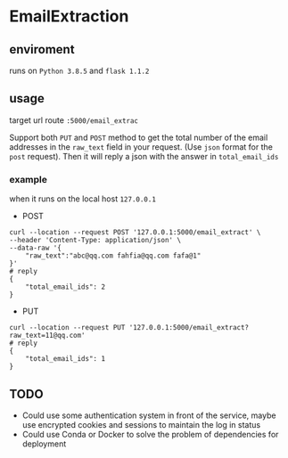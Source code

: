 # EmailExtraction

## enviroment

runs on `Python 3.8.5` and `flask 1.1.2`

## usage

target url route `:5000/email_extrac`

Support both `PUT` and `POST` method to get the total number of the email addresses in the `raw_text` field in your request. (Use `json` format for the `post` request). Then it will reply a json with the answer in `total_email_ids`

### example

when it runs on the local  host `127.0.0.1`

- POST

```
curl --location --request POST '127.0.0.1:5000/email_extract' \
--header 'Content-Type: application/json' \
--data-raw '{
    "raw_text":"abc@qq.com fahfia@qq.com fafa@1"
}'
# reply
{
    "total_email_ids": 2
}
```

- PUT

```
curl --location --request PUT '127.0.0.1:5000/email_extract?raw_text=11@qq.com'
# reply
{
    "total_email_ids": 1
}
```

## TODO

- Could use some authentication system in front of the service, maybe use encrypted cookies and sessions to maintain the log in status
- Could use Conda or Docker to solve the problem of dependencies for deployment

